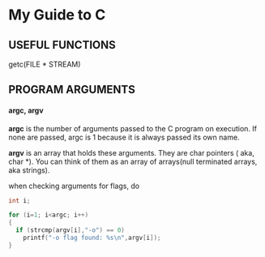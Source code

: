 My Guide to C
=============

## USEFUL FUNCTIONS

getc(FILE * STREAM)


## PROGRAM ARGUMENTS
#### argc, argv

**argc** is the number of arguments passed to the C program on execution.  If none are passed, argc is 1 because it is always passed its own name.

**argv** is an array that holds these arguments.  They are char pointers ( aka, char *).  You can think of them as an array of arrays(null terminated arrays, aka strings).

when checking arguments for flags, do

```c
int i;

for (i=1; i<argc; i++)
{ 
  if (strcmp(argv[i],"-o") == 0)
    printf("-o flag found: %s\n",argv[i]);
}
```

